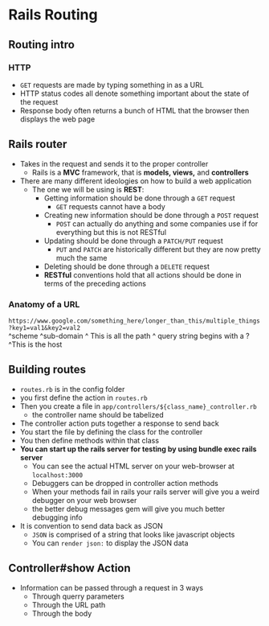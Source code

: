# Rails Routing
## Routing intro
### HTTP
- `GET` requests are made by typing something in as a URL
- HTTP status codes all denote something important about the state of the request
- Response body often returns a bunch of HTML that the browser then displays the web page
## Rails router
- Takes in the request and sends it to the proper controller
  - Rails is a **MVC** framework, that is **models, views,** and **controllers**
- There are many different ideologies on how to build a web application
  - The one we will be using is **REST**:
	- Getting information should be done through a `GET` request
	  - `GET` requests cannot have a body
	- Creating new information should be done through a `POST` request
	  - `POST` can actually do anything and some companies use if for everything but this is not RESTful
	- Updating should be done through a `PATCH/PUT` request
	  - `PUT` and `PATCH` are historically different but they are now pretty much the same
	- Deleting should be done through a `DELETE` request 
	- **RESTful** conventions hold that all actions should be done in terms of the preceding actions
### Anatomy of a URL
`https://www.google.com/something_here/longer_than_this/multiple_things?key1=val1&key2=val2`  
^scheme ^sub-domain     ^ This is all the path			  			  ^ query string begins with a ?  
			 ^This is the host
## Building routes
- `routes.rb` is in the config folder
- you first define the action in `routes.rb`
- Then you create a file in `app/controllers/${class_name}_controller.rb`
  - the controller name should be tabelized
- The controller action puts together a response to send back
- You start the file by defining the class for the controller
- You then define methods within that class
- **You can start up the rails server for testing by using bundle exec rails server**
  - You can see the actual HTML server on your web-browser at `localhost:3000`
  - Debuggers can be dropped in controller action methods
  - When your methods fail in rails your rails server will give you a weird debugger on your web browser
  - the better debug messages gem will give you much better debugging info
- It is convention to send data back as JSON
  - `JSON` is comprised of a string that looks like javascript objects
  - You can `render json:` to display the JSON data
## Controller#show Action
- Information can be passed through a request in 3 ways
  - Through querry parameters
  - Through the URL path
  - Through the body
